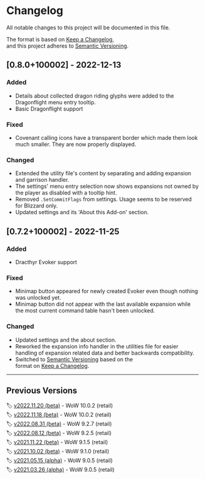 # Changelog

All notable changes to this project will be documented in this file.

The format is based on [Keep a Changelog](https://keepachangelog.com/en/1.0.0/), and this project adheres to [Semantic Versioning](https://semver.org/spec/v2.0.0.html).

## [0.8.0+100002] - 2022-12-13

### Added

- Details about collected dragon riding glyphs were added to the Dragonflight menu entry tooltip.
- Basic Dragonflight support

### Fixed

- Covenant calling icons have a transparent border which made them look much smaller. They are now properly displayed.

### Changed

- Extended the utility file's content by separating and adding expansion and garrison handler.
- The settings' menu entry selection now shows expansions not owned by the player as disabled with a tooltip hint.
- Removed `.SetCommitFlags` from settings. Usage seems to be reserved for Blizzard only.
- Updated settings and its 'About this Add-on' section.

## [0.7.2+100002] - 2022-11-25

### Added

- Dracthyr Evoker support

### Fixed

- Minimap button appeared for newly created Evoker even though nothing was unlocked yet.
- Minimap button did not appear with the last available expansion while the most current command table hasn't been unlocked.

### Changed

- Updated settings and the about section.
- Reworked the expansion info handler in the utilities file for easier handling of expansion related data and better backwards compatibility.
- Switched to [Semantic Versioning](https://semver.org) based on the format on [Keep a Changelog](https://keepachangelog.com/en/1.0.0/).

----

## Previous Versions

🏷️ [v2022.11.20 (beta)](https://www.curseforge.com/wow/addons/mission-report-button-plus/files/4099565) - WoW 10.0.2 (retail)  
🏷️ [v2022.11.18 (beta)](https://www.curseforge.com/wow/addons/mission-report-button-plus/files/4095108) - WoW 10.0.2 (retail)  
🏷️ [v2022.08.31 (beta)](https://www.curseforge.com/wow/addons/mission-report-button-plus/files/3960563) - WoW 9.2.7 (retail)  
🏷️ [v2022.08.12 (beta)](https://www.curseforge.com/wow/addons/mission-report-button-plus/files/3931064) - WoW 9.2.5 (retail)  
🏷️ [v2021.11.22 (beta)](https://www.curseforge.com/wow/addons/mission-report-button-plus/files/3534034) - WoW 9.1.5 (retail)  
🏷️ [v2021.10.02 (beta)](https://www.curseforge.com/wow/addons/mission-report-button-plus/files/3479455) - WoW 9.1.0 (retail)  
🏷️ [v2021.05.15 (alpha)](https://www.curseforge.com/wow/addons/mission-report-button-plus/files/3310841) - WoW 9.0.5 (retail)  
🏷️ [v2021.03.26 (alpha)](https://www.curseforge.com/wow/addons/mission-report-button-plus/files/3251909) - WoW 9.0.5 (retail)  
